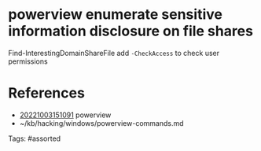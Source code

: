 # powerview enumerate sensitive information disclosure on file shares
Find-InterestingDomainShareFile
add `-CheckAccess` to check user permissions

# References
- [20221003151091](/zet/20221003151091/README.md) powerview
- ~/kb/hacking/windows/powerview-commands.md

Tags:
    #assorted
